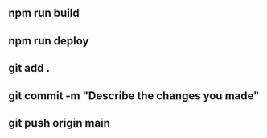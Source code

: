 ## npm run build
## npm run deploy
## git add .
## git commit -m "Describe the changes you made"
## git push origin main
